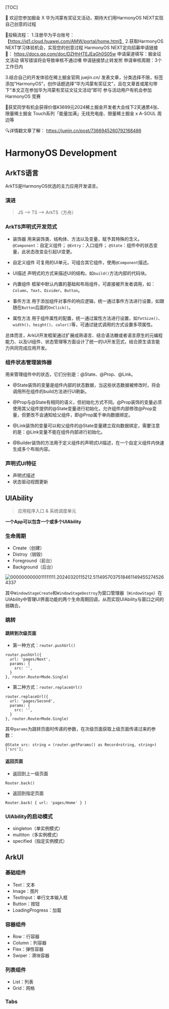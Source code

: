 [TOC]

🔔 欢迎您参加掘金 X 华为鸿蒙有奖征文活动，期待大们用HarmonyOS NEXT实现自己创意的过程

🙋投稿流程：
1.注册华为平台账号：【https://id1.cloud.huawei.com/AMW/portal/home.html】
2.获取HarmonyOS NEXT学习体验机会，实现您的创意过程
HarmonyOS NEXT定向招募申请链接🔗：
https://docs.qq.com/doc/DZHhHTEJEaGh0S05w
申请渠道填写：掘金征文活动
填写错误将会导致审核不通过噢
申请链接禁止转发🈲️
申请审核周期：3个工作日内

3.结合自己的开发体验在稀土掘金官网 juejin.cn/ 发表文章，分类选择不限，标签添加“HarmonyOS”，创作话题选择“华为鸿蒙有奖征文”，且在文章首或尾句带下“本文正在参加华为鸿蒙有奖征文征文活动”即可
参与活动用户有机会参加HarmonyOS 竞赛

🎁获奖同学有机会获得价值¥3699元2024稀土掘金开发者大会线下2天通票4张、限量稀土掘金 Touch系列「能量加满」无线充电座、限量稀土掘金 x A-SOUL 周边等

🔍详情戳文章了解：
https://juejin.cn/post/7366945260792168486

# HarmonyOS Development

## ArkTS语言
ArkTS是HarmonyOS优选的主力应用开发语言。

### 演进
> JS --> TS --> ArkTS（方舟）

### ArkTS声明式开发范式
* 装饰器
用来装饰类、结构体、方法以及变量，赋予其特殊的含义。
`@Component`：自定义组件；
`@Entry`：入口组件；
`@State`：组件中的状态变量，此状态改变会引起UI变更。

* 自定义组件
可复用的UI单元，可组合其它组件，使用`@Component`描述。

* UI描述
声明式的方式来描述UI的结构，如`build()`方法内部的代码块。

* 内置组件
框架中默认内置的基础和布局组件，可直接被开发者调用，如：`Column`、`Text`、`Divider`、`Button`。

* 事件方法
用于添加组件对事件的响应逻辑，统一通过事件方法进行设置，如跟随在`Button`后面的`OnClick()`。

* 属性方法
用于组件属性的配置，统一通过属性方法进行设置，如`fotSize()`、`width()`、`height()`、`color()`等，可通过链式调用的方式设置多项属性。

总体而言，ArkUI开发框架通过扩展成熟语言、结合语法糖或者语言原生的元编程能力、以及UI组件、状态管理等方面设计了统一的UI开发范式，结合原生语言能力共同完成应用开发。


### 组件状态管理装饰器
用来管理组件中的状态，它们分别是：@State、@Prop、@Link。

* @State装饰的变量是组件内部的状态数据，当这些状态数据被修改时，将会调用所在组件的build方法进行UI刷新。

* @Prop与@State有相同的语义，但初始化方式不同。@Prop装饰的变量必须使用其父组件提供的@State变量进行初始化，允许组件内部修改@Prop变量，但更改不会通知给父组件，即@Prop属于单向数据绑定。

* @Link装饰的变量可以和父组件的@State变量建立双向数据绑定，需要注意的是：@Link变量不能在组件内部进行初始化。

* @Builder装饰的方法用于定义组件的声明式UI描述，在一个自定义组件内快速生成多个布局内容。

### 声明式UI特征
* 声明式描述
* 状态驱动视图更新

## UIAbility
> 应用程序入口 & 系统调度单元

**一个App可以包含一个或多个UIAbility**

### 生命周期
* Create（创建）
* Distroy（销毁）
* Foreground（前台）
* Background（后台）

![0000000000011111111.20240320115212.51149570375184611494552745264337](assets/0000000000011111111.20240320115212.51149570375184611494552745264337.png)

其中`WindowStageCreate`和`WindowStageDestroy`为窗口管理器（`WindowStage`）在UIAbility中管理UI界面功能的两个生命周期回调，从而实现UIAbility与窗口之间的弱耦合。

### 跳转
#### 跳转到次级页面

* 第一种方式：`router.pushUrl()`
```
router.pushUrl({
  url: 'pages/Next',
  params: {
    src: '',
  }
}, router.RouterMode.Single)
```

* 第二种方式：`router.replaceUrl()`
```
router.replaceUrl({
  url: 'pages/Second',
  params: {
    src: '',
  }
}, router.RouterMode.Single)
```

其中`params`为跳转页面时传递的参数，在次级页面获取上级页面传递过来的参数：

```
@State src: string = (router.getParams() as Record<string, string>)['src'];
```

#### 返回页面

* 返回到上一级页面
```
Router.back()
```

* 返回到指定页面
```
Router.back( { url: 'pages/Home' } )
```

### UIAbility的启动模式
* singleton（单实例模式）
* multiton（多实例模式）
* specified（指定实例模式）


## ArkUI
### 基础组件
* Text：文本
* Image：图片
* TextInput：单行文本输入框
* Button：按钮
* LoadingProgress：加载

### 容器组件
* Row：行容器
* Column：列容器
* Flex：弹性容器
* Swiper：滑块容器

### 列表组件
* List：列表
* Grid：网格

### Tabs
